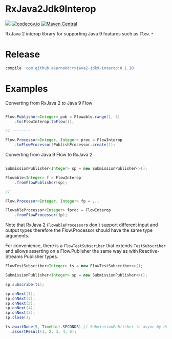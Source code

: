 # RxJava2Jdk9Interop

<a href='https://travis-ci.org/akarnokd/RxJava2Jdk9Interop/builds'><img src='https://travis-ci.org/akarnokd/RxJava2Jdk9Interop.svg?branch=master'></a>
[![codecov.io](http://codecov.io/github/akarnokd/RxJava2Jdk9Interop/coverage.svg?branch=master)](http://codecov.io/github/akarnokd/RxJava2Jdk9Interop?branch=master)
[![Maven Central](https://maven-badges.herokuapp.com/maven-central/com.github.akarnokd/rxjava2-jdk9-interop/badge.svg)](https://maven-badges.herokuapp.com/maven-central/com.github.akarnokd/rxjava2-jdk9-interop)

RxJava 2 interop library for supporting Java 9 features such as `Flow.*`

# Release

```groovy
compile 'com.github.akarnokd:rxjava2-jdk9-interop:0.1.10'
```

# Examples

Converting from RxJava 2 to Java 9 Flow

```java

Flow.Publisher<Integer> pub = Flowable.range(1, 5)
    .to(FlowInterop.toFlow());

// --------

Flow.Processor<Integer, Integer> proc = FlowInterop
    .toFlowProcessor(PublishProcessor.create()); 

```

Converting from Java 9 Flow to RxJava 2

```java

SubmissionPublisher<Integer> sp = new SubmissionPublisher<>();

Flowable<Integer> f = FlowInterop
    .fromFlowPublisher(sp);

// --------

Flow.Processor<Integer, Integer> fp = ...

FlowableProcessor<Integer> fproc = FlowInterop
    .fromFlowProcessor(fp);

```

Note that RxJava 2 `FlowableProcessor`s don't support different input and output types
therefore the Flow.Processor should have the same type arguments.

For convenience, there is a `FlowTestSubscriber` that extends `TestSubscriber` and
allows asserting on a Flow.Publisher the same way as with Reactive-Streams Publisher types.

```java
FlowTestSubscriber<Integer> ts = new FlowTestSubscriber<>();

SubmissionPublisher<Integer> sp = new SubmissionPublisher<>();

sp.subscribe(ts);

sp.onNext(1);
sp.onNext(2);
sp.onNext(3);
sp.onNext(4);
sp.onNext(5);
sp.close();

ts.awaitDone(5, TimeUnit.SECONDS) // SubmissionPublisher is async by default
  .assertResult(1, 2, 3, 4, 5);
```
